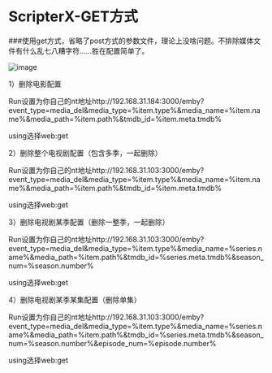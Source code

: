 # ScripterX-GET方式

###使用get方式，省略了post方式的参数文件，理论上没啥问题。不排除媒体文件有什么乱七八糟字符……胜在配置简单了。

![image](https://user-images.githubusercontent.com/54088512/228715789-51a01a10-9dc6-40f2-b8cd-fd6ccb5f6b24.png)

1）删除电影配置

Run设置为你自己的nt地址http://192.168.31.184:3000/emby?event_type=media_del&media_type=%item.type%&media_name=%item.name%&media_path=%item.path%&tmdb_id=%item.meta.tmdb%

using选择web:get

2）删除整个电视剧配置（包含多季，一起删除）

Run设置为你自己的nt地址http://192.168.31.103:3000/emby?event_type=media_del&media_type=%item.type%&media_name=%item.name%&media_path=%item.path%&tmdb_id=%item.meta.tmdb%

using选择web:get

3）删除电视剧某季配置（删除一整季，一起删除）

Run设置为你自己的nt地址http://192.168.31.103:3000/emby?event_type=media_del&media_type=%item.type%&media_name=%series.name%&media_path=%item.path%&tmdb_id=%series.meta.tmdb%&season_num=%season.number%

using选择web:get

4）删除电视剧某季某集配置（删除单集）

Run设置为你自己的nt地址http://192.168.31.103:3000/emby?event_type=media_del&media_type=%item.type%&media_name=%series.name%&media_path=%item.path%&tmdb_id=%series.meta.tmdb%&season_num=%season.number%&episode_num=%episode.number%

using选择web:get
